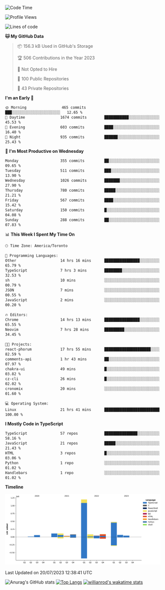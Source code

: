 <!--START_SECTION:waka-->
![Code Time](http://img.shields.io/badge/Code%20Time-416%20hrs%2023%20mins-blue)

![Profile Views](http://img.shields.io/badge/Profile%20Views-0-blue)

![Lines of code](https://img.shields.io/badge/From%20Hello%20World%20I%27ve%20Written-2.4%20million%20lines%20of%20code-blue)

**🐱 My GitHub Data** 

> 📦 156.3 kB Used in GitHub's Storage 
 > 
> 🏆 506 Contributions in the Year 2023
 > 
> 🚫 Not Opted to Hire
 > 
> 📜 100 Public Repositories 
 > 
> 🔑 43 Private Repositories 
 > 
**I'm an Early 🐤** 

```text
🌞 Morning                465 commits         ███░░░░░░░░░░░░░░░░░░░░░░   12.65 % 
🌆 Daytime                1674 commits        ███████████░░░░░░░░░░░░░░   45.53 % 
🌃 Evening                603 commits         ████░░░░░░░░░░░░░░░░░░░░░   16.40 % 
🌙 Night                  935 commits         ██████░░░░░░░░░░░░░░░░░░░   25.43 % 
```
📅 **I'm Most Productive on Wednesday** 

```text
Monday                   355 commits         ██░░░░░░░░░░░░░░░░░░░░░░░   09.65 % 
Tuesday                  511 commits         ███░░░░░░░░░░░░░░░░░░░░░░   13.90 % 
Wednesday                1026 commits        ███████░░░░░░░░░░░░░░░░░░   27.90 % 
Thursday                 780 commits         █████░░░░░░░░░░░░░░░░░░░░   21.21 % 
Friday                   567 commits         ████░░░░░░░░░░░░░░░░░░░░░   15.42 % 
Saturday                 150 commits         █░░░░░░░░░░░░░░░░░░░░░░░░   04.08 % 
Sunday                   288 commits         ██░░░░░░░░░░░░░░░░░░░░░░░   07.83 % 
```


📊 **This Week I Spent My Time On** 

```text
🕑︎ Time Zone: America/Toronto

💬 Programming Languages: 
Other                    14 hrs 16 mins      ████████████████░░░░░░░░░   65.79 % 
TypeScript               7 hrs 3 mins        ████████░░░░░░░░░░░░░░░░░   32.53 % 
sh                       10 mins             ░░░░░░░░░░░░░░░░░░░░░░░░░   00.79 % 
JSON                     7 mins              ░░░░░░░░░░░░░░░░░░░░░░░░░   00.55 % 
JavaScript               2 mins              ░░░░░░░░░░░░░░░░░░░░░░░░░   00.20 % 

🔥 Editors: 
Chrome                   14 hrs 13 mins      ████████████████░░░░░░░░░   65.55 % 
Neovim                   7 hrs 28 mins       █████████░░░░░░░░░░░░░░░░   34.45 % 

🐱‍💻 Projects: 
react-phorum             17 hrs 55 mins      █████████████████████░░░░   82.59 % 
comments-api             1 hr 43 mins        ██░░░░░░░░░░░░░░░░░░░░░░░   07.97 % 
chakra-ui                49 mins             █░░░░░░░░░░░░░░░░░░░░░░░░   03.82 % 
cz-cli                   26 mins             █░░░░░░░░░░░░░░░░░░░░░░░░   02.02 % 
cronomix                 20 mins             ░░░░░░░░░░░░░░░░░░░░░░░░░   01.60 % 

💻 Operating System: 
Linux                    21 hrs 41 mins      █████████████████████████   100.00 % 
```

**I Mostly Code in TypeScript** 

```text
TypeScript               57 repos            ███████████████░░░░░░░░░░   58.16 % 
JavaScript               21 repos            █████░░░░░░░░░░░░░░░░░░░░   21.43 % 
HTML                     3 repos             █░░░░░░░░░░░░░░░░░░░░░░░░   03.06 % 
Python                   1 repo              ░░░░░░░░░░░░░░░░░░░░░░░░░   01.02 % 
Handlebars               1 repo              ░░░░░░░░░░░░░░░░░░░░░░░░░   01.02 % 
```



**Timeline**

![Lines of Code chart](https://raw.githubusercontent.com/wise-introvert/wise-introvert/master/assets/bar_graph.png)


 Last Updated on 20/07/2023 12:38:41 UTC
<!--END_SECTION:waka-->

![Anurag's GitHub stats](https://github-readme-stats.vercel.app/api?username=wise-introvert&count_private=true&show_icons=true)
[![Top Langs](https://github-readme-stats.vercel.app/api/top-langs/?username=wise-introvert&langs_count=10)](https://github.com/anuraghazra/github-readme-stats)
[![willianrod's wakatime stats](https://github-readme-stats.vercel.app/api/wakatime?username=wiseintrovert)](https://github.com/anuraghazra/github-readme-stats)
